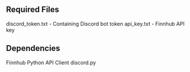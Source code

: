 ## Required Files

discord_token.txt - Containing Discord bot token
api_key.txt - Finnhub API key

## Dependencies

Finnhub Python API Client
discord.py
